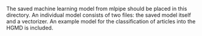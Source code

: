 The saved machine learning model from mlpipe should be placed in this directory. An individual model consists of two files: the saved model itself and a vectorizer. An example model for the classification of articles into the HGMD is included.
